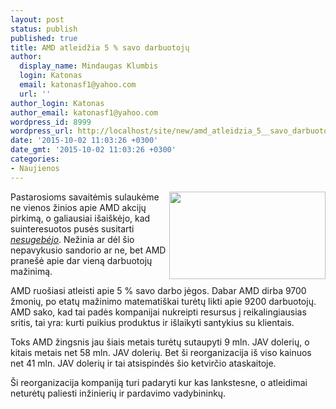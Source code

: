 ```yaml
---
layout: post
status: publish
published: true
title: AMD atleidžia 5 % savo darbuotojų
author:
  display_name: Mindaugas Klumbis
  login: Katonas
  email: katonasf1@yahoo.com
  url: ''
author_login: Katonas
author_email: katonasf1@yahoo.com
wordpress_id: 8999
wordpress_url: http://localhost/site/new/amd_atleidzia_5__savo_darbuotoju/
date: '2015-10-02 11:03:26 +0300'
date_gmt: '2015-10-02 11:03:26 +0300'
categories:
- Naujienos
---
```

<p>
	<img alt="" src="http://technews.lt/userfiles/amd_lonestar_campus_bizjournals.jpg" style="width: 250px; height: 140px; float: right;" />Pastarosioms savaitėmis sulaukėme ne vienos žinios apie AMD akcijų pirkimą, o galiausiai i&scaron;ai&scaron;kėjo, kad suinteresuotos pusės susitarti <em><a href="http://technews.lt/naujiena/n/a/amd_akciju_pardavimo_sandoris_pristabdytas.html">nesugebėjo</a></em>. Nežinia ar dėl &scaron;io nepavykusio sandorio ar ne, bet AMD prane&scaron;ė apie dar vieną darbuotojų mažinimą.</p>
<p>
	AMD ruo&scaron;iasi atleisti apie 5 % savo darbo jėgos. Dabar AMD dirba 9700 žmonių, po etatų mažinimo matemati&scaron;kai turėtų likti apie 9200 darbuotojų. AMD sako, kad tai padės kompanijai nukreipti resursus į reikalingiausias sritis, tai yra: kurti puikius produktus ir i&scaron;laikyti santykius su klientais.</p>
<p>
	Toks AMD žingsnis jau &scaron;iais metais turėtų sutaupyti 9 mln. JAV dolerių, o kitais metais net 58 mln. JAV dolerių. Bet &scaron;i reorganizacija i&scaron; viso kainuos net 41 mln. JAV dolerių ir tai atsispindės &scaron;io ketvirčio ataskaitoje.</p>
<p>
	&Scaron;i reorganizacija kompaniją turi padaryti kur kas lankstesne, o atleidimai neturėtų paliesti inžinierių ir pardavimo vadybininkų.&nbsp;</p>
